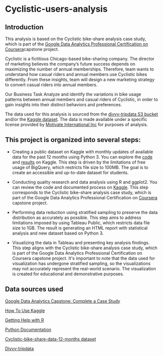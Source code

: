 # **Cyclistic-users-analysis**

## **Introduction**
This analysis is based on the Cyclistic bike-share analysis case study, which is part of the [Google Data Analytics Professional Certification on Coursera](https://www.coursera.org/)capstone project.

Cyclistic is a fictitious Chicago-based bike-sharing company. The director of marketing believes the company’s future success depends on maximizing the number of annual memberships. Therefore, team wants to understand how casual riders and annual members use Cyclistic bikes differently. From these insights, team will design a new marketing strategy to convert casual riders into annual members.

Our Business Task
Analyze and identify the variations in bike usage patterns between annual members and casual riders of Cyclistic, in order to gain insights into their distinct behaviors and preferences.

The data used for this analysis is sourced from the [divvy-tripdata S3 bucket](https://divvy-tripdata.s3.amazonaws.com/index.html) and/or the [Kaggle dataset](https://www.kaggle.com/datasets/antonukolga/cyclistic-bike-share-data-12-months). The data is made available under a specific license provided by [Motivate International Inc](https://ride.divvybikes.com/data-license-agreement) for purposes of analysis.

## **This project is organized into several steps:**

 - Creating a public dataset on Kaggle with monthly updates of available data for the past 12 months using Python 3. You can explore the [code](https://www.kaggle.com/code/antonukolga/cyclistic-bike-share-data) and [results](https://www.kaggle.com/datasets/antonukolga/cyclistic-bike-share-data-12-months) on Kaggle. This step is driven by the limitations of free usage of BigQuery, which restricts file size to 100MB. The goal is to create an accessible and up-to-date dataset for students.

 - Conducting quality research and data analysis using R and ggplot2. You can review the code and documented process on [Kaggle](https://www.kaggle.com/code/antonukolga/are-users-cyclistic-different). This step corresponds to the Cyclistic bike-share analysis case study, which is part of the Google Data Analytics Professional Certification on [Coursera](https://www.coursera.org) capstone project.

 - Performing data reduction using stratified sampling to preserve the data distribution as accurately as possible. This step aims to address limitations imposed by using Tableau Public, which restricts data file size to 1GB. The result is generating an HTML report with statistical analysis and new dataset based on Python 3.

 - Visualizing the data in Tableau and presenting key analysis findings. This step aligns with the Cyclistic bike-share analysis case study, which is part of the Google Data Analytics Professional Certification on Coursera capstone project. It's important to note that the data used for visualization has undergone stratified sampling, so the visualizations may not accurately represent the real-world scenario. The visualization is created for educational and demonstrative purposes.


## **Data sources used**

[Google Data Analytics Capstone: Complete a Case Study](https://www.coursera.org/learn/google-data-analytics-capstone/home/week/1)

[How To Use Kaggle](https://www.kaggle.com/docs)

[Getting Help with R](https://www.r-project.org/help.html)

[Python Documentation](https://www.python.org)

[Cyclistic-bike-share-data-12-months dataset](https://www.kaggle.com/datasets/antonukolga/cyclistic-bike-share-data-12-months)

[Divvy-tripdata](https://divvy-tripdata.s3.amazonaws.com/index.html)

